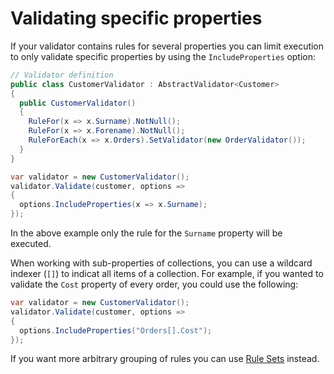 # Validating specific properties

If your validator contains rules for several properties you can limit execution to only validate specific properties by using the `IncludeProperties` option:

```csharp
// Validator definition
public class CustomerValidator : AbstractValidator<Customer>
{
  public CustomerValidator()
  {
    RuleFor(x => x.Surname).NotNull();
    RuleFor(x => x.Forename).NotNull();
    RuleForEach(x => x.Orders).SetValidator(new OrderValidator());
  }
}
```

```csharp
var validator = new CustomerValidator();
validator.Validate(customer, options => 
{
  options.IncludeProperties(x => x.Surname);
});
```

In the above example only the rule for the `Surname` property will be executed. 

When working with sub-properties of collections, you can use a wildcard indexer (`[]`) to indicat all items of a collection. For example, if you wanted to validate the `Cost` property of every order, you could use the following:

```csharp
var validator = new CustomerValidator();
validator.Validate(customer, options => 
{
  options.IncludeProperties("Orders[].Cost");
});
```

If you want more arbitrary grouping of rules you can use [Rule Sets](rulesets) instead. 